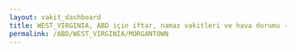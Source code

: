 ```yaml
---
layout: vakit_dashboard
title: WEST_VIRGINIA, ABD için iftar, namaz vakitleri ve hava durumu - ilçe/eyalet seç
permalink: /ABD/WEST_VIRGINIA/MORGANTOWN
---
```


<script type="text/javascript">
  var GLOBAL_COUNTRY = 'ABD';
  var GLOBAL_CITY = 'WEST_VIRGINIA';
  var GLOBAL_STATE = 'MORGANTOWN';
  var lat = 72;
  var lon = 21;
</script>
